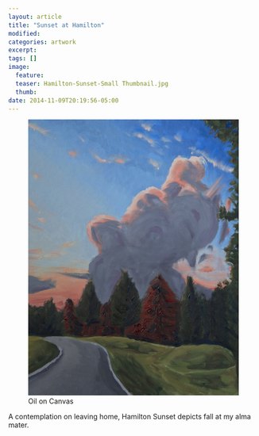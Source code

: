 ```yaml
---
layout: article
title: "Sunset at Hamilton"
modified:
categories: artwork
excerpt:
tags: []
image:
  feature:
  teaser: Hamilton-Sunset-Small Thumbnail.jpg
  thumb:
date: 2014-11-09T20:19:56-05:00
---
```


<figure>
  <a href="/images/Hamilton-Sunset.jpg"><img src="/images/Hamilton-Sunset-Thumbnail.jpg" /></a>
  <figcaption> Oil on Canvas </figcaption>
</figure>

A contemplation on leaving home, Hamilton Sunset depicts fall at my alma mater.
